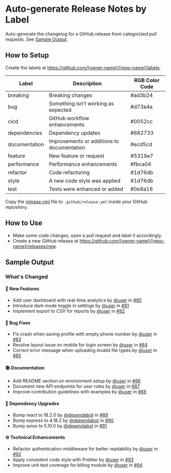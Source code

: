 # Auto-generate Release Notes by Label

Auto-generate the changelog for a GitHub release from categorized pull requests. See [Sample Output](#sample-output).

## How to Setup

Create the labels at <https://github.com/[owner-name]/[repo-name]/labels>.

| Label        | Description                               | RGB Color Code |
|--------------|-------------------------------------------|----------------|
| breaking     | Breaking changes                          | #ad3b24      |
| bug          | Something isn't working as expected       | #d73a4a      |
| cicd         | GitHub workflow enhancements              | #0052cc      |
| dependencies | Dependency updates                        | #682733      |
| documentation| Improvements or additions to documentation| #ecd5cd      |
| feature      | New feature or request                    | #5319e7      |
| performance  | Performance enhancements                  | #fbca04      |
| refactor     | Code refactoring                          | #1d76db      |
| style        | A new code style was applied              | #1d76db      |
| test         | Tests were enhanced or added              | #0e8a16      |

Copy the [release.yml](release.yml) file to `.github/release.yml` inside your GitHub repository.

## How to Use

* Make some code changes, open a pull request and label it accordingly.
* Create a new GitHub release at <https://github.com/[owner-name]/[repo-name]/releases/new>.

## Sample Output

### What's Changed

#### 🚀 New Features

* Add user dashboard with real-time analytics by [@user](.) in [#80](.)
* Introduce dark mode toggle in settings by [@user](.) in [#81](.)
* Implement export to CSV for reports by [@user](.) in [#82](.)

#### 🐞 Bug Fixes

* Fix crash when saving profile with empty phone number by [@user](.) in [#83](.)
* Resolve layout issue on mobile for login screen by [@user](.) in [#84](.)
* Correct error message when uploading invalid file types by [@user](.) in [#85](.)

#### 📚 Documentation

* Add README section on environment setup by [@user](.) in [#86](.)
* Document new API endpoints for user roles by [@user](.) in [#87](.)
* Improve contribution guidelines with examples by [@user](.) in [#88](.)

#### 🔨 Dependency Upgrades

* Bump react to 18.2.0 by [@dependabot](.) in [#89](.)
* Bump express to 4.18.2 by [@dependabot](.) in [#90](.)
* Bump axios to 5.10.0 by [@dependabot](.) in [#91](.)

#### ⚙️ Technical Enhancements

* Refactor authentication middleware for better readability by [@user](.) in [#92](.)
* Apply consistent code style with Prettier by [@user](.) in [#93](.)
* Improve unit test coverage for billing module by [@user](.) in [#94](.)
